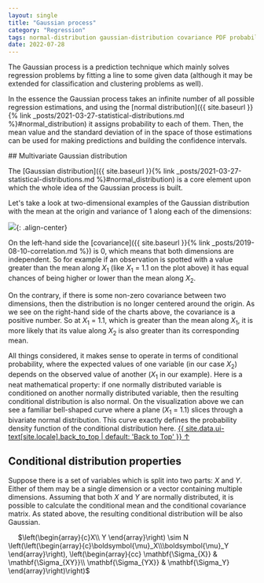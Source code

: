 ```yaml
---
layout: single
title: "Gaussian process"
category: "Regression"
tags: normal-distribution gaussian-distribution covariance PDF probability-density-function conditional-probability
date: 2022-07-28
---
```


The Gaussian process is a prediction technique which mainly solves regression problems by fitting a line to some given data (although it may be extended for classification and clustering problems as well).

In the essence the Gaussian process takes an infinite number of all possible regression estimations, and using the [normal distribution]({{ site.baseurl }}{% link _posts/2021-03-27-statistical-distributions.md %}#normal_distribution) it assigns probability to each of them. Then, the mean value and the standard deviation of in the space of those estimations can be used for making predictions and building the confidence intervals.

<div id='multivariate_gaussian_distribution'/>
## Multivariate Gaussian distribution

The [Gaussian distribution]({{ site.baseurl }}{% link _posts/2021-03-27-statistical-distributions.md %}#normal_distribution) is a core element upon which the whole idea of the Gaussian process is built.

Let's take a look at two-dimensional examples of the Gaussian distribution with the mean at the origin and variance of 1 along each of the dimensions:

![](/assets/images/distributions/2d_gaussian_distribution.png.png){: .align-center}

On the left-hand side the [covariance]({{ site.baseurl }}{% link _posts/2019-08-10-correlation.md %}) is 0, which means that both dimensions are independent. So for example if an observation is spotted with a value greater than the mean along $X_1$ (like $X_1$ = 1.1 on the plot above) it has equal chances of being higher or lower than the mean along $X_2$.

On the contrary, if there is some non-zero covariance between two dimensions, then the distribution is no longer centered around the origin. As we see on the right-hand side of the charts above, the covariance is a positive number. So at $X_1$ = 1.1, which is greater than the mean along $X_1$, it is more likely that its value along $X_2$ is also greater than its corresponding mean.

All things considered, it makes sense to operate in terms of conditional probability, where the expected values of one variable (in our case $X_2$) depends on the observed value of another ($X_1$ in our example). Here is a neat mathematical property: if one normally distributed variable is conditioned on another normally distributed variable, then the resulting conditional distribution is also normal. On the visualization above we can see a familiar bell-shaped curve where a plane ($X_1$ = 1.1) slices through a bivariate normal distribution. This curve exactly defines the probability density function of the conditional distribution here.
<a href="#page-title" class="back-to-top">{{ site.data.ui-text[site.locale].back_to_top | default: 'Back to Top' }} &uarr;</a>

## Conditional distribution properties

Suppose there is a set of variables which is split into two parts: $X$ and $Y$. Either of them may be a single dimension or a vector containing multiple dimensions. Assuming that both $X$ and $Y$ are normally distributed, it is possible to calculate the conditional mean and the conditional covariance matrix. As stated above, the resulting conditional distribution will be also Gaussian.

&nbsp;&nbsp;&nbsp;&nbsp;
$\left(\begin{array}{c}X\\ Y \end{array}\right) \sim N \left(\left(\begin{array}{c}\boldsymbol{\mu}_X\\\boldsymbol{\mu}_Y \end{array}\right), \left(\begin{array}{cc} \mathbf{\Sigma_{X}} & \mathbf{\Sigma_{XY}}\\ \mathbf{\Sigma_{YX}} & \mathbf{\Sigma_Y} \end{array}\right)\right)$